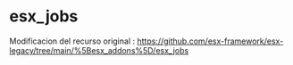 # esx_jobs
 Modificacion del recurso original : https://github.com/esx-framework/esx-legacy/tree/main/%5Besx_addons%5D/esx_jobs
 
